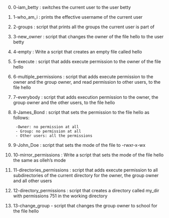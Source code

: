 0. 0-iam_betty : switches the current user to the user betty

1. 1-who_am_i : prints the effective username of the current user

2. 2-groups : script that prints all the groups the current user is part of

3. 3-new_owner : script that changes the owner of the file hello to the user betty

4. 4-empty : Write a script that creates an empty file called hello

5. 5-execute : script that adds execute permission to the owner of the file hello

6. 6-multiple_permissions : script that adds execute permission to the owner and the group owner, and read permission to other users, to the file hello


7. 7-everybody : script that adds execution permission to the owner, the group owner and the other users, to the file hello

8. 8-James_Bond : script that sets the permission to the file hello as follows:

		-Owner: no permission at all
		- Group: no permission at all
		- Other users: all the permissions

9. 9-John_Doe : script that sets the mode of the file to -rwxr-x-wx

10. 10-mirror_permissions : Write a script that sets the mode of the file hello the same as olleh’s mode

11. 11-directories_permissions : script that adds execute permission to all subdirectories of the current directory for the owner, the group owner and all other users

12. 12-directory_permissions : script that creates a directory called my_dir with permissions 751 in the working directory

13. 13-change_group - script that changes the group owner to school for the file hello
